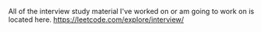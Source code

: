 All of the interview study material I've worked on or am going to work on is located here.
https://leetcode.com/explore/interview/
